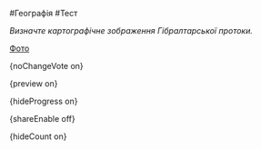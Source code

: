 #Географія #Тест

*Визначте картографічне зображення Гібралтарської протоки.*

[Фото](https://zno.osvita.ua//doc/images/znotest/103/10329/61_1.jpg)

{noChangeVote on}

{preview on}

{hideProgress on}

{shareEnable off}

{hideCount on}

